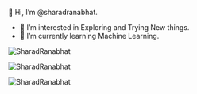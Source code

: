 👋 Hi, I’m @sharadranabhat.
- 👀 I’m interested in Exploring and Trying New things.
- 🌱 I’m currently learning Machine Learning.
<p align="left">
<img align="center" src="https://github-readme-stats.vercel.app/api/top-langs?username=SharadRanabhat&show_icons=true&theme=dark&locale=en&layout=compact" alt="SharadRanabhat" />
</p>

<p align="left">
<img align="center" src="https://github-readme-stats.vercel.app/api?username=SharadRanabhat&show_icons=true&theme=dark&locale=en" alt="SharadRanabhat" />
</p>

<p align="left">
  <img align="center" src="https://github-readme-streak-stats.herokuapp.com/?user=SharadRanabhat&theme=dark&locale=en" alt="SharadRanabhat" />
</p>

<!---
<p alight="right">
<img align="right" src="https://komarev.com/ghpvc/?username=SharadRanabhat&style=plastic&color=blue" />
</p>
--->

<!---
sharadranabhat/sharadranabhat is a ✨ special ✨ repository because its `README.md` (this file) appears on your GitHub profile.
You can click the Preview link to take a look at your changes.
--->
